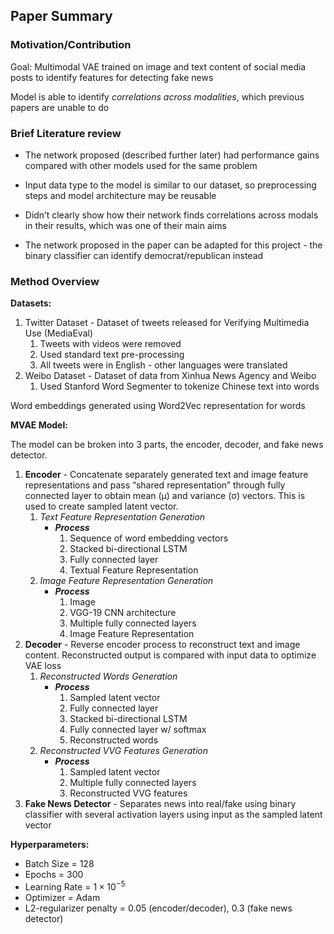 ## Paper Summary

### **Motivation/Contribution**

Goal: Multimodal VAE trained on image and text content of social media posts to identify features for detecting fake news

Model is able to identify *correlations across modalities*, which previous papers are unable to do

### **Brief Literature review**

- The network proposed (described further later) had performance gains compared with other models used for the same problem

- Input data type to the model is similar to our dataset, so preprocessing steps and model architecture may be reusable

- Didn’t clearly show how their network finds correlations across modals in their results, which was one of their main aims

- The network proposed in the paper can be adapted for this project - the binary classifier can identify democrat/republican instead

### **Method Overview**

**Datasets:**

1. Twitter Dataset - Dataset of tweets released for Verifying Multimedia Use (MediaEval)
    1. Tweets with videos were removed
    2. Used standard text pre-processing
    3. All tweets were in English - other languages were translated
2. Weibo Dataset - Dataset of data from Xinhua News Agency and Weibo
    1. Used Stanford Word Segmenter to tokenize Chinese text into words

Word embeddings generated using Word2Vec representation for words

**MVAE Model:**

The model can be broken into 3 parts, the encoder, decoder, and fake news detector.

1. **Encoder** - Concatenate separately generated text and image feature representations and pass “shared representation” through fully connected layer to obtain mean (µ) and variance (σ) vectors. This is used to create sampled latent vector.
    1. *Text Feature Representation Generation*
        - ***Process***
            1. Sequence of word embedding vectors
            2. Stacked bi-directional LSTM
            3. Fully connected layer
            4. Textual Feature Representation
    2. *Image Feature Representation Generation*
        - *********************************Process*********************************
            1. Image
            2. VGG-19 CNN architecture
            3. Multiple fully connected layers
            4. Image Feature Representation
2. **Decoder** - Reverse encoder process to reconstruct text and image content. Reconstructed output is compared with input data to optimize VAE loss
    1. *Reconstructed Words Generation*
        - ***Process***
            1. Sampled latent vector
            2. Fully connected layer
            3. Stacked bi-directional LSTM
            4. Fully connected layer w/ softmax
            5. Reconstructed words
    2. *Reconstructed VVG Features Generation*
        - ***Process***
            1. Sampled latent vector
            2. Multiple fully connected layers
            3. Reconstructed VVG features
3. **Fake News Detector** - Separates news into real/fake using binary classifier with several activation layers using input as the sampled latent vector 

**Hyperparameters:**

- Batch Size = 128
- Epochs = 300
- Learning Rate = $1 \times 10^{-5}$
- Optimizer = Adam
- L2-regularizer penalty = 0.05 (encoder/decoder), 0.3 (fake news detector)
